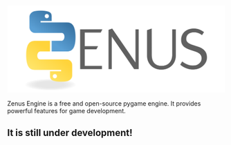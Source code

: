 <div>
  <img alt="Zenus Engine Logo" src="zenus/images/ZENUS_FULL.png">
</div>

Zenus Engine is a free and open-source pygame engine.
It provides powerful features for game development.

## **It is still under development!**
